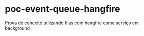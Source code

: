 # poc-event-queue-hangfire
Prova de conceito utilizando filas com hangfire como serviço em background
